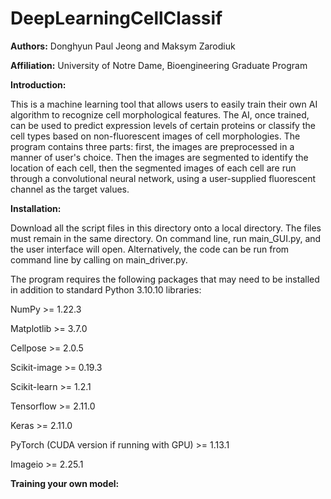 # DeepLearningCellClassif

<b>Authors:</b> Donghyun Paul Jeong and Maksym Zarodiuk 

<b>Affiliation:</b> University of Notre Dame, Bioengineering Graduate Program

<b>Introduction:</b>


This is a machine learning tool that allows users to easily train their own AI algorithm to recognize cell morphological features. The AI, once trained, can be used to predict expression levels of certain proteins or classify the cell types based on non-fluorescent images of cell morphologies. The program contains three parts: first, the images are preprocessed in a manner of user's choice. Then the images are segmented to identify the location of each cell, then the segmented images of each cell are run through a convolutional neural network, using a user-supplied fluorescent channel as the target values. 

<b>Installation: </b>


Download all the script files in this directory onto a local directory. The files must remain in the same directory. On command line, run main_GUI.py, and the user interface will open. Alternatively, the code can be run from command line by calling on main_driver.py. 

The program requires the following packages that may need to be installed in addition to standard Python 3.10.10 libraries:

NumPy >= 1.22.3

Matplotlib >= 3.7.0

Cellpose >= 2.0.5

Scikit-image >= 0.19.3

Scikit-learn >= 1.2.1

Tensorflow >= 2.11.0

Keras >= 2.11.0

PyTorch (CUDA version if running with GPU) >= 1.13.1

Imageio >= 2.25.1


<b>Training your own model:</b>

